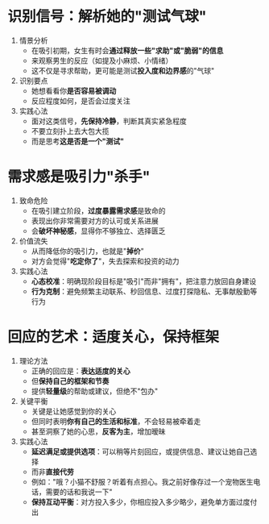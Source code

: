 # 识别信号：解析她的"测试气球"
1. 情景分析
	- 在吸引初期，女生有时会**通过释放一些"求助"或"脆弱"的信息**
	- 来观察男生的反应（如提及小麻烦、小情绪）
	- 这不仅是寻求帮助，更可能是测试**投入度和边界感**的"气球"
2. 识别要点
	- 她想看看你**是否容易被调动**
	- 反应程度如何，是否会过度关注
3. 实践心法
	- 面对这类信号，**先保持冷静**，判断其真实紧急程度
	- 不要立刻扑上去大包大揽
	- 而是思考**这是否是一个"测试"**

# 需求感是吸引力"杀手"
1. 致命危险
	- 在吸引建立阶段，**过度暴露需求感**是致命的
	- 表现出你非常需要对方的认可或关系进展
	- 会**破坏神秘感**，显得你不够独立、选择匮乏
2. 价值流失
	- 从而降低你的吸引力，也就是"**掉价**"
	- 对方会觉得"**吃定你了**"，失去探索和投资的动力
3. 实践心法
	- **心态校准**：明确现阶段目标是"吸引"而非"拥有"，把注意力放回自身建设
	- **行为克制**：避免频繁主动联系、秒回信息、过度打探隐私、无事献殷勤等行为

# 回应的艺术：适度关心，保持框架
1. 理论方法
	- 正确的回应是：**表达适度的关心**
	- 但**保持自己的框架和节奏**
	- 提供**轻量级**的帮助或建议，但绝不"包办"
2. 关键平衡
	- 关键是让她感觉到你的关心
	- 但同时表明**你有自己的生活和标准**，不会轻易被牵着走
	- 甚至洞察了她的心思，**反客为主**，增加暧昧
3. 实践心法
	- **延迟满足或提供选项**：可以稍等片刻回应，或提供信息、建议让她自己选择
	- 而非**直接代劳**
	- 例如："哦？小猫不舒服？听着有点担心。我之前好像存过一个宠物医生电话，需要的话和我说一下"
	- **保持互动平衡**：对方投入多少，你相应投入多少略少，避免单方面过度付出 